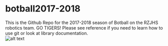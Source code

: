 # botball2017-2018
This is the Github Repo for the 2017-2018 season of Botball on the RZJHS robotics team.  GO TIGERS!  Please see reference if you need to learn how to use git or look at library documentation.  
![alt text](https://raw.githubusercontent.com/rzjhsrobotics/botball2017-2018/master/Robotic%20Tiger.jpg)



